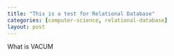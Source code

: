 ```yaml
---
title: "This is a test for Relational Database"
categories: [computer-science, relational-database]
layout: post
---
```


What is VACUM